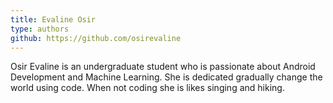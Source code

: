 ```yaml
---
title: Evaline Osir
type: authors
github: https://github.com/osirevaline
---
```

Osir Evaline is an undergraduate student who is passionate about Android Development and Machine Learning. She is dedicated gradually change the world using code. When not coding she is likes singing and hiking.

